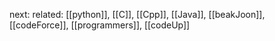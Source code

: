 
next: 
related: [[python]], [[C]], [[Cpp]], [[Java]], [[beakJoon]], [[codeForce]], [[programmers]], [[codeUp]]
